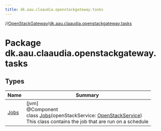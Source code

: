 ```yaml
---
title: dk.aau.claaudia.openstackgateway.tasks
---
```

//[OpenStackGateway](../../index.html)/[dk.aau.claaudia.openstackgateway.tasks](index.html)



# Package dk.aau.claaudia.openstackgateway.tasks



## Types


| Name | Summary |
|---|---|
| [Jobs](-jobs/index.html) | [jvm]<br>@Component<br>class [Jobs](-jobs/index.html)(openStackService: [OpenStackService](../dk.aau.claaudia.openstackgateway.services/-open-stack-service/index.html))<br>This class contains the job that are run on a schedule |

